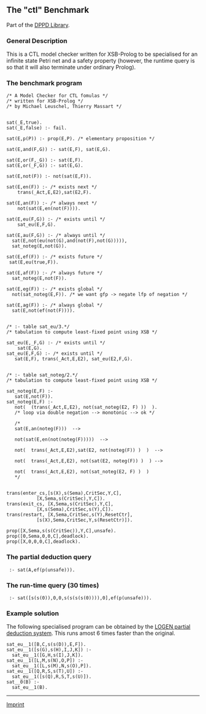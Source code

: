 The "ctl" Benchmark
-------------------

Part of the [DPPD Library](../dppd.html).

### General Description

This is a CTL model checker written for XSB-Prolog to be specialised for
an infinite state Petri net and a safety property (however, the runtime
query is so that it will also terminate under ordinary Prolog).

### The benchmark program

    /* A Model Checker for CTL fomulas */
    /* written for XSB-Prolog */
    /* by Michael Leuschel, Thierry Massart */


    sat(_E,true).
    sat(_E,false) :- fail.

    sat(E,p(P)) :- prop(E,P). /* elementary proposition */

    sat(E,and(F,G)) :- sat(E,F), sat(E,G).

    sat(E,or(F,_G)) :- sat(E,F).
    sat(E,or(_F,G)) :- sat(E,G).

    sat(E,not(F)) :- not(sat(E,F)).

    sat(E,en(F)) :- /* exists next */
        trans(_Act,E,E2),sat(E2,F).

    sat(E,an(F)) :- /* always next */
        not(sat(E,en(not(F)))).

    sat(E,eu(F,G)) :- /* exists until */
        sat_eu(E,F,G).

    sat(E,au(F,G)) :- /* always until */
      sat(E,not(eu(not(G),and(not(F),not(G))))),
      sat_noteg(E,not(G)).

    sat(E,ef(F)) :- /* exists future */
     sat(E,eu(true,F)).

    sat(E,af(F)) :- /* always future */
      sat_noteg(E,not(F)).

    sat(E,eg(F)) :- /* exists global */
      not(sat_noteg(E,F)). /* we want gfp -> negate lfp of negation */

    sat(E,ag(F)) :- /* always global */
      sat(E,not(ef(not(F)))).
      

    /* :- table sat_eu/3.*/
    /* tabulation to compute least-fixed point using XSB */
      
    sat_eu(E,_F,G) :- /* exists until */
        sat(E,G).
    sat_eu(E,F,G) :- /* exists until */
       sat(E,F), trans(_Act,E,E2), sat_eu(E2,F,G).


    /* :- table sat_noteg/2.*/
    /* tabulation to compute least-fixed point using XSB */

    sat_noteg(E,F) :-
       sat(E,not(F)).
    sat_noteg(E,F) :-
       not(  (trans(_Act,E,E2), not(sat_noteg(E2, F) ))  ).
       /* loop via double negation --> monotonic --> ok */
       
       /*
       sat(E,an(noteg(F)))  -->
       
       not(sat(E,en(not(noteg(F)))))  -->
       
       not(  trans(_Act,E,E2),sat(E2, not(noteg(F)) )  )  -->
       
       not(  trans(_Act,E,E2), not(sat(E2, noteg(F)) )  ) -->
       
       not(  trans(_Act,E,E2), not(sat_noteg(E2, F) )  )
       */


    trans(enter_cs,[s(X),s(Sema),CritSec,Y,C],
               [X,Sema,s(CritSec),Y,C]).
    trans(exit_cs, [X,Sema,s(CritSec),Y,C],
               [X,s(Sema),CritSec,s(Y),C]).
    trans(restart, [X,Sema,CritSec,s(Y),ResetCtr],
               [s(X),Sema,CritSec,Y,s(ResetCtr)]).

    prop([X,Sema,s(s(CritSec)),Y,C],unsafe).
    prop([0,Sema,0,0,C],deadlock).
    prop([X,0,0,0,C],deadlock).

### The partial deduction query

     :- sat(A,ef(p(unsafe))).

### The run-time query (30 times)

     :- sat([s(s(0)),0,0,s(s(s(s(0)))),0],ef(p(unsafe))).

### Example solution

The following specialised program can be obtained by the [LOGEN partial
deduction system](/~mal/systems/logen.html). This runs amost 6 times
faster than the original.

    sat_eu__1([B,C,s(s(D)),E,F]).
    sat_eu__1([s(G),s(H),I,J,K]) :- 
      sat_eu__1([G,H,s(I),J,K]).
    sat_eu__1([L,M,s(N),O,P]) :- 
      sat_eu__1([L,s(M),N,s(O),P]).
    sat_eu__1([Q,R,S,s(T),U]) :- 
      sat_eu__1([s(Q),R,S,T,s(U)]).
    sat__0(B) :- 
      sat_eu__1(B).

------------------------------------------------------------------------

[Imprint](http://www.stups.uni-duesseldorf.de/w/Imprint)
